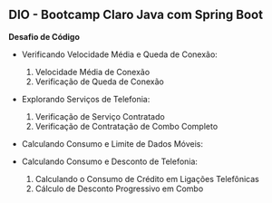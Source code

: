 ## DIO - Bootcamp Claro Java com Spring Boot 

**Desafio de Código**

- Verificando Velocidade Média e Queda de Conexão:
  1. Velocidade Média de Conexão
  2. Verificação de Queda de Conexão

- Explorando Serviços de Telefonia:
  1. Verificação de Serviço Contratado
  2. Verificação de Contratação de Combo Completo

- Calculando Consumo e Limite de Dados Móveis:
- Calculando Consumo e Desconto de Telefonia:
  1. Calculando o Consumo de Crédito em Ligações Telefônicas
  2. Cálculo de Desconto Progressivo em Combo
